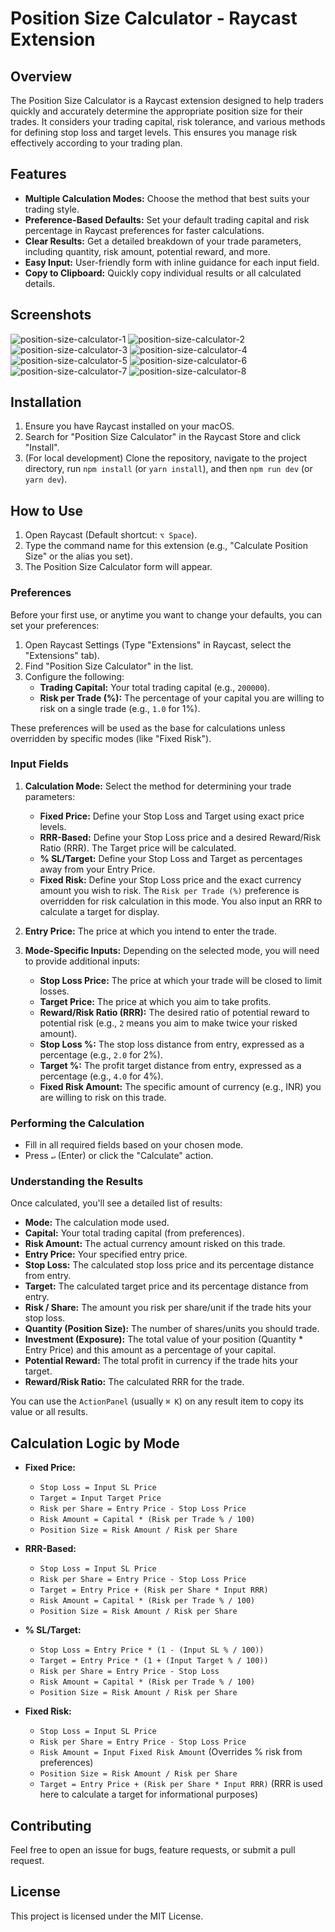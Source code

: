 # Position Size Calculator - Raycast Extension

## Overview

The Position Size Calculator is a Raycast extension designed to help traders quickly and accurately determine the appropriate position size for their trades. It considers your trading capital, risk tolerance, and various methods for defining stop loss and target levels. This ensures you manage risk effectively according to your trading plan.

## Features

- **Multiple Calculation Modes:** Choose the method that best suits your trading style.
- **Preference-Based Defaults:** Set your default trading capital and risk percentage in Raycast preferences for faster calculations.
- **Clear Results:** Get a detailed breakdown of your trade parameters, including quantity, risk amount, potential reward, and more.
- **Easy Input:** User-friendly form with inline guidance for each input field.
- **Copy to Clipboard:** Quickly copy individual results or all calculated details.

## Screenshots

![position-size-calculator-1](./assets/screenshots/position-size-calculator-1.png)
![position-size-calculator-2](./assets/screenshots/position-size-calculator-2.png)
![position-size-calculator-3](./assets/screenshots/position-size-calculator-3.png)
![position-size-calculator-4](./assets/screenshots/position-size-calculator-4.png)
![position-size-calculator-5](./assets/screenshots/position-size-calculator-5.png)
![position-size-calculator-6](./assets/screenshots/position-size-calculator-6.png)
![position-size-calculator-7](./assets/screenshots/position-size-calculator-7.png)
![position-size-calculator-8](./assets/screenshots/position-size-calculator-8.png)

## Installation

1.  Ensure you have Raycast installed on your macOS.
2.  Search for "Position Size Calculator" in the Raycast Store and click "Install".
3.  (For local development) Clone the repository, navigate to the project directory, run `npm install` (or `yarn install`), and then `npm run dev` (or `yarn dev`).

## How to Use

1.  Open Raycast (Default shortcut: `⌥ Space`).
2.  Type the command name for this extension (e.g., "Calculate Position Size" or the alias you set).
3.  The Position Size Calculator form will appear.

### Preferences

Before your first use, or anytime you want to change your defaults, you can set your preferences:

1.  Open Raycast Settings (Type "Extensions" in Raycast, select the "Extensions" tab).
2.  Find "Position Size Calculator" in the list.
3.  Configure the following:
    - **Trading Capital:** Your total trading capital (e.g., `200000`).
    - **Risk per Trade (%):** The percentage of your capital you are willing to risk on a single trade (e.g., `1.0` for 1%).

These preferences will be used as the base for calculations unless overridden by specific modes (like "Fixed Risk").

### Input Fields

1.  **Calculation Mode:** Select the method for determining your trade parameters:

    - **Fixed Price:** Define your Stop Loss and Target using exact price levels.
    - **RRR-Based:** Define your Stop Loss price and a desired Reward/Risk Ratio (RRR). The Target price will be calculated.
    - **% SL/Target:** Define your Stop Loss and Target as percentages away from your Entry Price.
    - **Fixed Risk:** Define your Stop Loss price and the exact currency amount you wish to risk. The `Risk per Trade (%)` preference is overridden for risk calculation in this mode. You also input an RRR to calculate a target for display.

2.  **Entry Price:** The price at which you intend to enter the trade.

3.  **Mode-Specific Inputs:** Depending on the selected mode, you will need to provide additional inputs:
    - **Stop Loss Price:** The price at which your trade will be closed to limit losses.
    - **Target Price:** The price at which you aim to take profits.
    - **Reward/Risk Ratio (RRR):** The desired ratio of potential reward to potential risk (e.g., `2` means you aim to make twice your risked amount).
    - **Stop Loss %:** The stop loss distance from entry, expressed as a percentage (e.g., `2.0` for 2%).
    - **Target %:** The profit target distance from entry, expressed as a percentage (e.g., `4.0` for 4%).
    - **Fixed Risk Amount:** The specific amount of currency (e.g., INR) you are willing to risk on this trade.

### Performing the Calculation

- Fill in all required fields based on your chosen mode.
- Press `↵` (Enter) or click the "Calculate" action.

### Understanding the Results

Once calculated, you'll see a detailed list of results:

- **Mode:** The calculation mode used.
- **Capital:** Your total trading capital (from preferences).
- **Risk Amount:** The actual currency amount risked on this trade.
- **Entry Price:** Your specified entry price.
- **Stop Loss:** The calculated stop loss price and its percentage distance from entry.
- **Target:** The calculated target price and its percentage distance from entry.
- **Risk / Share:** The amount you risk per share/unit if the trade hits your stop loss.
- **Quantity (Position Size):** The number of shares/units you should trade.
- **Investment (Exposure):** The total value of your position (Quantity \* Entry Price) and this amount as a percentage of your capital.
- **Potential Reward:** The total profit in currency if the trade hits your target.
- **Reward/Risk Ratio:** The calculated RRR for the trade.

You can use the `ActionPanel` (usually `⌘ K`) on any result item to copy its value or all results.

## Calculation Logic by Mode

- **Fixed Price:**

  - `Stop Loss = Input SL Price`
  - `Target = Input Target Price`
  - `Risk per Share = Entry Price - Stop Loss Price`
  - `Risk Amount = Capital * (Risk per Trade % / 100)`
  - `Position Size = Risk Amount / Risk per Share`

- **RRR-Based:**

  - `Stop Loss = Input SL Price`
  - `Risk per Share = Entry Price - Stop Loss Price`
  - `Target = Entry Price + (Risk per Share * Input RRR)`
  - `Risk Amount = Capital * (Risk per Trade % / 100)`
  - `Position Size = Risk Amount / Risk per Share`

- **% SL/Target:**

  - `Stop Loss = Entry Price * (1 - (Input SL % / 100))`
  - `Target = Entry Price * (1 + (Input Target % / 100))`
  - `Risk per Share = Entry Price - Stop Loss`
  - `Risk Amount = Capital * (Risk per Trade % / 100)`
  - `Position Size = Risk Amount / Risk per Share`

- **Fixed Risk:**
  - `Stop Loss = Input SL Price`
  - `Risk per Share = Entry Price - Stop Loss Price`
  - `Risk Amount = Input Fixed Risk Amount` (Overrides % risk from preferences)
  - `Position Size = Risk Amount / Risk per Share`
  - `Target = Entry Price + (Risk per Share * Input RRR)` (RRR is used here to calculate a target for informational purposes)

## Contributing

Feel free to open an issue for bugs, feature requests, or submit a pull request.

## License

This project is licensed under the MIT License.
